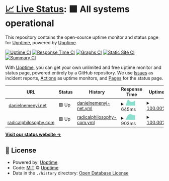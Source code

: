 # [📈 Live Status](https://upptime.github.io/upptime): <!--live status--> **🟩 All systems operational**

This repository contains the open-source uptime monitor and status page for [Upptime](https://upptime.js.org), powered by [Upptime](https://github.com/upptime/upptime).

[![Uptime CI](https://github.com/danielnemenyi/upptime/workflows/Uptime%20CI/badge.svg)](https://github.com/danielnemenyi/upptime/actions?query=workflow%3A%22Uptime+CI%22)
[![Response Time CI](https://github.com/danielnemenyi/upptime/workflows/Response%20Time%20CI/badge.svg)](https://github.com/danielnemenyi/upptime/actions?query=workflow%3A%22Response+Time+CI%22)
[![Graphs CI](https://github.com/danielnemenyi/upptime/workflows/Graphs%20CI/badge.svg)](https://github.com/danielnemenyi/upptime/actions?query=workflow%3A%22Graphs+CI%22)
[![Static Site CI](https://github.com/danielnemenyi/upptime/workflows/Static%20Site%20CI/badge.svg)](https://github.com/danielnemenyi/upptime/actions?query=workflow%3A%22Static+Site+CI%22)
[![Summary CI](https://github.com/danielnemenyi/upptime/workflows/Summary%20CI/badge.svg)](https://github.com/danielnemenyi/upptime/actions?query=workflow%3A%22Summary+CI%22)

With [Upptime](https://upptime.js.org), you can get your own unlimited and free uptime monitor and status page, powered entirely by a GitHub repository. We use [Issues](https://github.com/upptime/upptime/issues) as incident reports, [Actions](https://github.com/danielnemenyi/upptime/actions) as uptime monitors, and [Pages](https://upptime.github.io/upptime) for the status page.

<!--start: status pages-->
<!-- This summary is generated by Upptime (https://github.com/upptime/upptime) -->
<!-- Do not edit this manually, your changes will be overwritten -->
<!-- prettier-ignore -->
| URL | Status | History | Response Time | Uptime |
| --- | ------ | ------- | ------------- | ------ |
| <img alt="" src="https://favicons.githubusercontent.com/danielnemenyi.net" height="13"> [danielnemenyi.net](https://danielnemenyi.net) | 🟩 Up | [danielnemenyi-net.yml](https://github.com/danielnemenyi/upptime/commits/HEAD/history/danielnemenyi-net.yml) | <details><summary><img alt="Response time graph" src="./graphs/danielnemenyi-net/response-time-week.png" height="20"> 645ms</summary><br><a href="https://danielnemenyi.github.io/upptime/history/danielnemenyi-net"><img alt="Response time 645" src="https://img.shields.io/endpoint?url=https%3A%2F%2Fraw.githubusercontent.com%2Fdanielnemenyi%2Fupptime%2FHEAD%2Fapi%2Fdanielnemenyi-net%2Fresponse-time.json"></a><br><a href="https://danielnemenyi.github.io/upptime/history/danielnemenyi-net"><img alt="24-hour response time 645" src="https://img.shields.io/endpoint?url=https%3A%2F%2Fraw.githubusercontent.com%2Fdanielnemenyi%2Fupptime%2FHEAD%2Fapi%2Fdanielnemenyi-net%2Fresponse-time-day.json"></a><br><a href="https://danielnemenyi.github.io/upptime/history/danielnemenyi-net"><img alt="7-day response time 645" src="https://img.shields.io/endpoint?url=https%3A%2F%2Fraw.githubusercontent.com%2Fdanielnemenyi%2Fupptime%2FHEAD%2Fapi%2Fdanielnemenyi-net%2Fresponse-time-week.json"></a><br><a href="https://danielnemenyi.github.io/upptime/history/danielnemenyi-net"><img alt="30-day response time 645" src="https://img.shields.io/endpoint?url=https%3A%2F%2Fraw.githubusercontent.com%2Fdanielnemenyi%2Fupptime%2FHEAD%2Fapi%2Fdanielnemenyi-net%2Fresponse-time-month.json"></a><br><a href="https://danielnemenyi.github.io/upptime/history/danielnemenyi-net"><img alt="1-year response time 645" src="https://img.shields.io/endpoint?url=https%3A%2F%2Fraw.githubusercontent.com%2Fdanielnemenyi%2Fupptime%2FHEAD%2Fapi%2Fdanielnemenyi-net%2Fresponse-time-year.json"></a></details> | <details><summary><a href="https://danielnemenyi.github.io/upptime/history/danielnemenyi-net">100.00%</a></summary><a href="https://danielnemenyi.github.io/upptime/history/danielnemenyi-net"><img alt="All-time uptime 100.00%" src="https://img.shields.io/endpoint?url=https%3A%2F%2Fraw.githubusercontent.com%2Fdanielnemenyi%2Fupptime%2FHEAD%2Fapi%2Fdanielnemenyi-net%2Fuptime.json"></a><br><a href="https://danielnemenyi.github.io/upptime/history/danielnemenyi-net"><img alt="24-hour uptime 100.00%" src="https://img.shields.io/endpoint?url=https%3A%2F%2Fraw.githubusercontent.com%2Fdanielnemenyi%2Fupptime%2FHEAD%2Fapi%2Fdanielnemenyi-net%2Fuptime-day.json"></a><br><a href="https://danielnemenyi.github.io/upptime/history/danielnemenyi-net"><img alt="7-day uptime 100.00%" src="https://img.shields.io/endpoint?url=https%3A%2F%2Fraw.githubusercontent.com%2Fdanielnemenyi%2Fupptime%2FHEAD%2Fapi%2Fdanielnemenyi-net%2Fuptime-week.json"></a><br><a href="https://danielnemenyi.github.io/upptime/history/danielnemenyi-net"><img alt="30-day uptime 100.00%" src="https://img.shields.io/endpoint?url=https%3A%2F%2Fraw.githubusercontent.com%2Fdanielnemenyi%2Fupptime%2FHEAD%2Fapi%2Fdanielnemenyi-net%2Fuptime-month.json"></a><br><a href="https://danielnemenyi.github.io/upptime/history/danielnemenyi-net"><img alt="1-year uptime 100.00%" src="https://img.shields.io/endpoint?url=https%3A%2F%2Fraw.githubusercontent.com%2Fdanielnemenyi%2Fupptime%2FHEAD%2Fapi%2Fdanielnemenyi-net%2Fuptime-year.json"></a></details>
| <img alt="" src="https://favicons.githubusercontent.com/www.radicalphilosophy.com" height="13"> [radicalphilosophy.com](https://www.radicalphilosophy.com) | 🟩 Up | [radicalphilosophy-com.yml](https://github.com/danielnemenyi/upptime/commits/HEAD/history/radicalphilosophy-com.yml) | <details><summary><img alt="Response time graph" src="./graphs/radicalphilosophy-com/response-time-week.png" height="20"> 903ms</summary><br><a href="https://danielnemenyi.github.io/upptime/history/radicalphilosophy-com"><img alt="Response time 903" src="https://img.shields.io/endpoint?url=https%3A%2F%2Fraw.githubusercontent.com%2Fdanielnemenyi%2Fupptime%2FHEAD%2Fapi%2Fradicalphilosophy-com%2Fresponse-time.json"></a><br><a href="https://danielnemenyi.github.io/upptime/history/radicalphilosophy-com"><img alt="24-hour response time 903" src="https://img.shields.io/endpoint?url=https%3A%2F%2Fraw.githubusercontent.com%2Fdanielnemenyi%2Fupptime%2FHEAD%2Fapi%2Fradicalphilosophy-com%2Fresponse-time-day.json"></a><br><a href="https://danielnemenyi.github.io/upptime/history/radicalphilosophy-com"><img alt="7-day response time 903" src="https://img.shields.io/endpoint?url=https%3A%2F%2Fraw.githubusercontent.com%2Fdanielnemenyi%2Fupptime%2FHEAD%2Fapi%2Fradicalphilosophy-com%2Fresponse-time-week.json"></a><br><a href="https://danielnemenyi.github.io/upptime/history/radicalphilosophy-com"><img alt="30-day response time 903" src="https://img.shields.io/endpoint?url=https%3A%2F%2Fraw.githubusercontent.com%2Fdanielnemenyi%2Fupptime%2FHEAD%2Fapi%2Fradicalphilosophy-com%2Fresponse-time-month.json"></a><br><a href="https://danielnemenyi.github.io/upptime/history/radicalphilosophy-com"><img alt="1-year response time 903" src="https://img.shields.io/endpoint?url=https%3A%2F%2Fraw.githubusercontent.com%2Fdanielnemenyi%2Fupptime%2FHEAD%2Fapi%2Fradicalphilosophy-com%2Fresponse-time-year.json"></a></details> | <details><summary><a href="https://danielnemenyi.github.io/upptime/history/radicalphilosophy-com">100.00%</a></summary><a href="https://danielnemenyi.github.io/upptime/history/radicalphilosophy-com"><img alt="All-time uptime 100.00%" src="https://img.shields.io/endpoint?url=https%3A%2F%2Fraw.githubusercontent.com%2Fdanielnemenyi%2Fupptime%2FHEAD%2Fapi%2Fradicalphilosophy-com%2Fuptime.json"></a><br><a href="https://danielnemenyi.github.io/upptime/history/radicalphilosophy-com"><img alt="24-hour uptime 100.00%" src="https://img.shields.io/endpoint?url=https%3A%2F%2Fraw.githubusercontent.com%2Fdanielnemenyi%2Fupptime%2FHEAD%2Fapi%2Fradicalphilosophy-com%2Fuptime-day.json"></a><br><a href="https://danielnemenyi.github.io/upptime/history/radicalphilosophy-com"><img alt="7-day uptime 100.00%" src="https://img.shields.io/endpoint?url=https%3A%2F%2Fraw.githubusercontent.com%2Fdanielnemenyi%2Fupptime%2FHEAD%2Fapi%2Fradicalphilosophy-com%2Fuptime-week.json"></a><br><a href="https://danielnemenyi.github.io/upptime/history/radicalphilosophy-com"><img alt="30-day uptime 100.00%" src="https://img.shields.io/endpoint?url=https%3A%2F%2Fraw.githubusercontent.com%2Fdanielnemenyi%2Fupptime%2FHEAD%2Fapi%2Fradicalphilosophy-com%2Fuptime-month.json"></a><br><a href="https://danielnemenyi.github.io/upptime/history/radicalphilosophy-com"><img alt="1-year uptime 100.00%" src="https://img.shields.io/endpoint?url=https%3A%2F%2Fraw.githubusercontent.com%2Fdanielnemenyi%2Fupptime%2FHEAD%2Fapi%2Fradicalphilosophy-com%2Fuptime-year.json"></a></details>

<!--end: status pages-->

[**Visit our status website →**](https://upptime.github.io/upptime)

## 📄 License

- Powered by: [Upptime](https://github.com/upptime/upptime)
- Code: [MIT](./LICENSE) © [Upptime](https://upptime.js.org)
- Data in the `./history` directory: [Open Database License](https://opendatacommons.org/licenses/odbl/1-0/)
